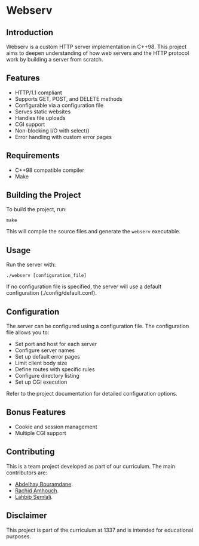 # Webserv

## Introduction

Webserv is a custom HTTP server implementation in C++98. This project aims to deepen understanding of how web servers and the HTTP protocol work by building a server from scratch.

## Features

- HTTP/1.1 compliant
- Supports GET, POST, and DELETE methods
- Configurable via a configuration file
- Serves static websites
- Handles file uploads
- CGI support
- Non-blocking I/O with select()
- Error handling with custom error pages

## Requirements

- C++98 compatible compiler
- Make

## Building the Project

To build the project, run:

```
make
```

This will compile the source files and generate the `webserv` executable.

## Usage

Run the server with:

```
./webserv [configuration_file]
```

If no configuration file is specified, the server will use a default configuration (./config/default.conf).

## Configuration

The server can be configured using a configuration file. The configuration file allows you to:

- Set port and host for each server
- Configure server names
- Set up default error pages
- Limit client body size
- Define routes with specific rules
- Configure directory listing
- Set up CGI execution

Refer to the project documentation for detailed configuration options.

## Bonus Features

- Cookie and session management
- Multiple CGI support

## Contributing
This is a team project developed as part of our curriculum. The main contributors are:

- [Abdelhay Bouramdane](https://github.com/abouramd).
- [Rachid Amhouch](https://github.com/rachidamhouch).
- [Lahbib Semlali](https://github.com/lahbibsemlali).

## Disclaimer

This project is part of the curriculum at 1337 and is intended for educational purposes.
